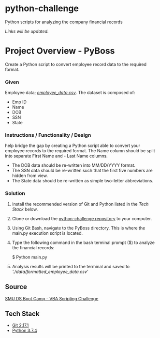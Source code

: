 # python-challenge
Python scripts for analyzing the company financial records

<i>Links will be updated.</i>

# Project Overview - PyBoss
Create a Python script to convert employee record data to the required format.

### Given
Employee data; [*employee_data.csv*](https://github.com/kirpatrick/python-challenge/tree/master/ExtraContent/PyBoss/data). The dataset is composed of:
- Emp ID
- Name
- DOB
- SSN
- State

### Instructions / Functionality / Design
help bridge the gap by creating a Python script able to convert your employee records to the required format.
The Name column should be split into separate First Name and - Last Name columns.
- The DOB data should be re-written into MM/DD/YYYY format.
- The SSN data should be re-written such that the first five numbers are hidden from view.
- The State data should be re-written as simple two-letter abbreviations.
 
 ### Solution
1. Install the recommended version of Git and Python listed in the *Tech Stack* below.
2. Clone or download the [python-challenge repository](https://github.com/kirpatrick/python-challenge) to your computer.
3. Using Git Bash, navigate to the PyBoss directory.  This is where the main.py execution script is located.
4. Type the following command in the bash terminal prompt ($) to analyze the financial records:

    $ Python main.py

5. Analysis results will be printed to the terminal and saved to *'./data/formatted_employee_data.csv'*
 

## Source
[SMU DS Boot Camp - VBA Scripting Challenge](https://smu.bootcampcontent.com/SMU-Coding-Bootcamp/SMU-DAL-DATA-PT-11-2019-U-C/tree/master/02-Homework/03-Python/Instructions)

## Tech Stack
- [Git 2.17.1](https://git-scm.com/downloads)
- [Python 3.7.4](https://www.anaconda.com/distribution/)
